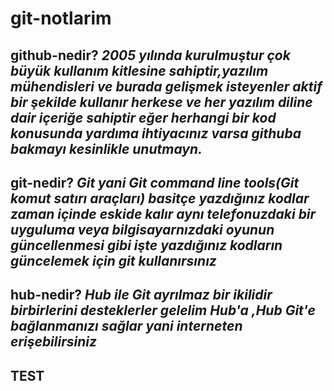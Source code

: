 # git-notlarim
## github-nedir?  	***2005 yılında kurulmuştur çok büyük kullanım kitlesine sahiptir,yazılım mühendisleri ve burada gelişmek isteyenler aktif bir şekilde kullanır herkese ve her yazılım diline dair içeriğe sahiptir eğer herhangi bir kod konusunda yardıma ihtiyacınız varsa githuba bakmayı kesinlikle unutmayn.***


## git-nedir? ***Git yani Git command line tools(Git komut satırı araçları) basitçe yazdığınız kodlar zaman içinde eskide kalır aynı telefonuzdaki bir uyguluma veya bilgisayarnızdaki oyunun güncellenmesi gibi işte  yazdığınız kodların güncelemek için git kullanırsınız***

## hub-nedir? ***Hub ile Git ayrılmaz bir ikilidir birbirlerini desteklerler gelelim Hub'a ,Hub Git'e bağlanmanızı sağlar yani interneten erişebilirsiniz*** 

## TEST



